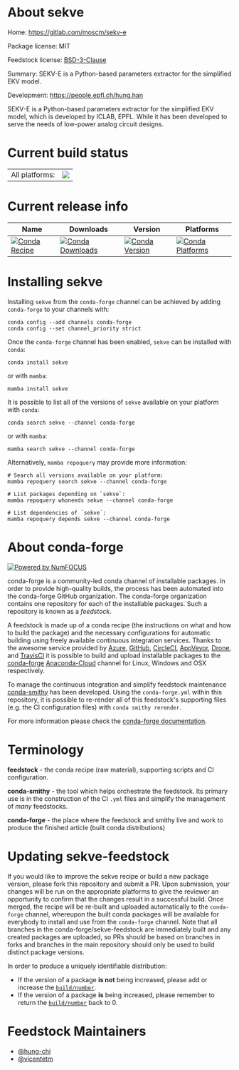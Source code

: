 About sekve
===========

Home: https://gitlab.com/moscm/sekv-e

Package license: MIT

Feedstock license: [BSD-3-Clause](https://github.com/conda-forge/sekve-feedstock/blob/main/LICENSE.txt)

Summary: SEKV-E is a Python-based parameters extractor for the simplified EKV model.

Development: https://people.epfl.ch/hung.han

SEKV-E is a Python-based parameters extractor for the simplified EKV model, which is developed by ICLAB, EPFL. While it has been developed to serve the needs of low-power analog circuit designs.

Current build status
====================


<table><tr><td>All platforms:</td>
    <td>
      <a href="https://dev.azure.com/conda-forge/feedstock-builds/_build/latest?definitionId=16853&branchName=main">
        <img src="https://dev.azure.com/conda-forge/feedstock-builds/_apis/build/status/sekve-feedstock?branchName=main">
      </a>
    </td>
  </tr>
</table>

Current release info
====================

| Name | Downloads | Version | Platforms |
| --- | --- | --- | --- |
| [![Conda Recipe](https://img.shields.io/badge/recipe-sekve-green.svg)](https://anaconda.org/conda-forge/sekve) | [![Conda Downloads](https://img.shields.io/conda/dn/conda-forge/sekve.svg)](https://anaconda.org/conda-forge/sekve) | [![Conda Version](https://img.shields.io/conda/vn/conda-forge/sekve.svg)](https://anaconda.org/conda-forge/sekve) | [![Conda Platforms](https://img.shields.io/conda/pn/conda-forge/sekve.svg)](https://anaconda.org/conda-forge/sekve) |

Installing sekve
================

Installing `sekve` from the `conda-forge` channel can be achieved by adding `conda-forge` to your channels with:

```
conda config --add channels conda-forge
conda config --set channel_priority strict
```

Once the `conda-forge` channel has been enabled, `sekve` can be installed with `conda`:

```
conda install sekve
```

or with `mamba`:

```
mamba install sekve
```

It is possible to list all of the versions of `sekve` available on your platform with `conda`:

```
conda search sekve --channel conda-forge
```

or with `mamba`:

```
mamba search sekve --channel conda-forge
```

Alternatively, `mamba repoquery` may provide more information:

```
# Search all versions available on your platform:
mamba repoquery search sekve --channel conda-forge

# List packages depending on `sekve`:
mamba repoquery whoneeds sekve --channel conda-forge

# List dependencies of `sekve`:
mamba repoquery depends sekve --channel conda-forge
```


About conda-forge
=================

[![Powered by
NumFOCUS](https://img.shields.io/badge/powered%20by-NumFOCUS-orange.svg?style=flat&colorA=E1523D&colorB=007D8A)](https://numfocus.org)

conda-forge is a community-led conda channel of installable packages.
In order to provide high-quality builds, the process has been automated into the
conda-forge GitHub organization. The conda-forge organization contains one repository
for each of the installable packages. Such a repository is known as a *feedstock*.

A feedstock is made up of a conda recipe (the instructions on what and how to build
the package) and the necessary configurations for automatic building using freely
available continuous integration services. Thanks to the awesome service provided by
[Azure](https://azure.microsoft.com/en-us/services/devops/), [GitHub](https://github.com/),
[CircleCI](https://circleci.com/), [AppVeyor](https://www.appveyor.com/),
[Drone](https://cloud.drone.io/welcome), and [TravisCI](https://travis-ci.com/)
it is possible to build and upload installable packages to the
[conda-forge](https://anaconda.org/conda-forge) [Anaconda-Cloud](https://anaconda.org/)
channel for Linux, Windows and OSX respectively.

To manage the continuous integration and simplify feedstock maintenance
[conda-smithy](https://github.com/conda-forge/conda-smithy) has been developed.
Using the ``conda-forge.yml`` within this repository, it is possible to re-render all of
this feedstock's supporting files (e.g. the CI configuration files) with ``conda smithy rerender``.

For more information please check the [conda-forge documentation](https://conda-forge.org/docs/).

Terminology
===========

**feedstock** - the conda recipe (raw material), supporting scripts and CI configuration.

**conda-smithy** - the tool which helps orchestrate the feedstock.
                   Its primary use is in the construction of the CI ``.yml`` files
                   and simplify the management of *many* feedstocks.

**conda-forge** - the place where the feedstock and smithy live and work to
                  produce the finished article (built conda distributions)


Updating sekve-feedstock
========================

If you would like to improve the sekve recipe or build a new
package version, please fork this repository and submit a PR. Upon submission,
your changes will be run on the appropriate platforms to give the reviewer an
opportunity to confirm that the changes result in a successful build. Once
merged, the recipe will be re-built and uploaded automatically to the
`conda-forge` channel, whereupon the built conda packages will be available for
everybody to install and use from the `conda-forge` channel.
Note that all branches in the conda-forge/sekve-feedstock are
immediately built and any created packages are uploaded, so PRs should be based
on branches in forks and branches in the main repository should only be used to
build distinct package versions.

In order to produce a uniquely identifiable distribution:
 * If the version of a package **is not** being increased, please add or increase
   the [``build/number``](https://docs.conda.io/projects/conda-build/en/latest/resources/define-metadata.html#build-number-and-string).
 * If the version of a package **is** being increased, please remember to return
   the [``build/number``](https://docs.conda.io/projects/conda-build/en/latest/resources/define-metadata.html#build-number-and-string)
   back to 0.

Feedstock Maintainers
=====================

* [@hung-chi](https://github.com/hung-chi/)
* [@vicentetm](https://github.com/vicentetm/)

